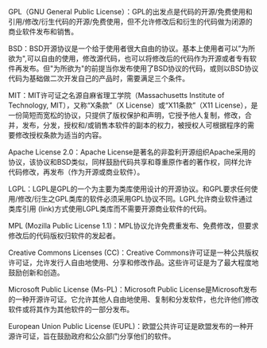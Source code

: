 GPL（GNU General Public License）：GPL的出发点是代码的开源/免费使用和引用/修改/衍生代码的开源/免费使用，但不允许修改后和衍生的代码做为闭源的商业软件发布和销售。

BSD：BSD开源协议是一个给于使用者很大自由的协议。基本上使用者可以”为所欲为",可以自由的使用，修改源代码，也可以将修改后的代码作为开源或者专有软件再发布。但"为所欲为"的前提当你发布使用了BSD协议的代码，或则以BSD协议代码为基础做二次开发自己的产品时，需要满足三个条件。

MIT：MIT许可证之名源自麻省理工学院（Massachusetts Institute of Technology, MIT），又称“X条款”（X License）或“X11条款”（X11 License），是一份简短而宽松的协议，只提供了版权保护和声明，它授予他人复制，修改，合并，发布，分发，授权和/或销售本软件的副本的权力，被授权人可根据程序的需要修改授权条款为适当的内容。

Apache License 2.0：Apache License是著名的非盈利开源组织Apache采用的协议，该协议和BSD类似，同样鼓励代码共享和尊重原作者的著作权，同样允许代码修改，再发布（作为开源或商业软件）。

LGPL：LGPL是GPL的一个为主要为类库使用设计的开源协议。和GPL要求任何使用/修改/衍生之GPL类库的软件必须采用GPL协议不同。LGPL允许商业软件通过类库引用 (link)方式使用LGPL类库而不需要开源商业软件的代码。

MPL (Mozilla Public License 1.1)：MPL协议允许免费重发布、免费修改，但要求修改后的代码版权归软件的发起者。

Creative Commons Licenses (CC)：Creative Commons许可证是一种公共版权许可证，允许发行人自由地使用、分享和修改作品。这些许可证是为了最大程度地鼓励创新和创造。

Microsoft Public License (Ms-PL)：Microsoft Public License是Microsoft发布的一种开源许可证。它允许其他人自由地使用、复制和分发软件，也允许他们修改软件或将其作为其他软件的一部分发布。

European Union Public License (EUPL)：欧盟公共许可证是欧盟发布的一种开源许可证，旨在鼓励政府和公众部门分享他们的软件。